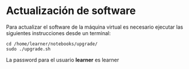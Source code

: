 # Actualización de software

Para actualizar el software de la máquina virtual es necesario ejecutar las siguientes instrucciones desde un terminal:

    cd /home/learner/notebooks/upgrade/
    sudo ./upgrade.sh

La password para el usuario **learner** es learner
